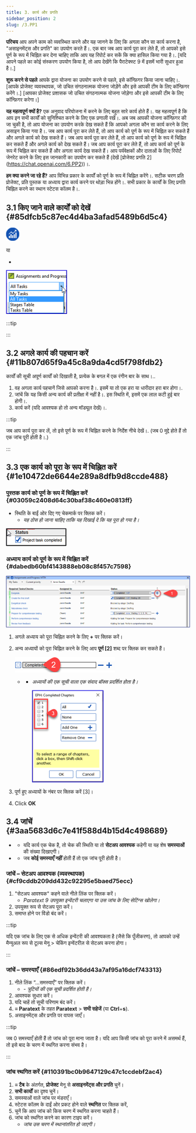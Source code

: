 ```yaml
---
title: 3. कार्य और प्रगति
sidebar_position: 2
slug: /3.PP1
---
```




**परिचय** आप अपने काम को व्यवस्थित करने और यह जानने के लिए कि अगला कौन सा कार्य करना है, "असाइनमेंट्स और प्रगति" का उपयोग करते हैं।. एक बार जब आप कार्य पूरा कर लेते हैं, तो आपको इसे पूर्ण के रूप में चिह्नित कर देना चाहिए ताकि आप यह रिपोर्ट कर सकें कि क्या हासिल किया गया है।. [यदि आपने पहले का कोई संस्करण उपयोग किया है, तो आप देखेंगे कि पैराटेक्स्ट 9 में इसमें भारी सुधार हुआ है।.]


**शुरू करने से पहले** आपके द्वारा योजना का उपयोग करने से पहले, इसे कॉन्फ़िगर किया जाना चाहिए।. \[आपके प्रोजेक्ट व्यवस्थापक, जो उचित संगठनात्मक योजना जोड़ेंगे और इसे आपकी टीम के लिए कॉन्फ़िगर करेंगे।.\] \[आपका प्रोजेक्ट प्रशासक जो उचित संगठनात्मक योजना जोड़ेगा और इसे आपकी टीम के लिए कॉन्फ़िगर करेगा।\]


**यह महत्वपूर्ण क्यों है?** एक अनुवाद परियोजना में करने के लिए बहुत सारे कार्य होते हैं।. यह महत्वपूर्ण है कि आप इन सभी कार्यों को सुनिश्चित करने के लिए एक प्रणाली रखें।. अब जब आपकी योजना कॉन्फ़िगर की जा चुकी है, तो आप योजना का उपयोग करके देख सकते हैं कि आपको अगला कौन सा कार्य करने के लिए असाइन किया गया है।. जब आप कार्य पूरा कर लेते हैं, तो आप कार्य को पूर्ण के रूप में चिह्नित कर सकते हैं और अगले कार्य को देख सकते हैं। जब आप कार्य पूरा कर लेते हैं, तो आप कार्य को पूर्ण के रूप में चिह्नित कर सकते हैं और अगले कार्य को देख सकते हैं। जब आप कार्य पूरा कर लेते हैं, तो आप कार्य को पूर्ण के रूप में चिह्नित कर सकते हैं और अगला कार्य देख सकते हैं। आप पर्यवेक्षकों और दाताओं के लिए रिपोर्ट जेनरेट करने के लिए इस जानकारी का उपयोग कर सकते हैं (देखें \[प्रोजेक्ट प्रगति 2\](https://chat.openai.com/6.PP2))।.


**हम क्या करने जा रहे हैं?** आप विभिन्न प्रकार के कार्यों को पूर्ण के रूप में चिह्नित करेंगे।. सटीक चरण प्रति प्रोजेक्ट, प्रति पुस्तक या अध्याय द्वारा कार्य करने पर थोड़ा भिन्न होंगे।. सभी प्रकार के कार्यों के लिए प्रगति चिह्नित करने का स्थान स्टेटस कॉलम है।.


## 3.1 किए जाने वाले कार्यों को देखें {#85dfcb5c87ec4d4ba3afad5489b6d5c4}


<div class='notion-row'>
<div class='notion-column' style={{width: 'calc((100% - (min(32px, 4vw) * 1)) * 0.5)'}}>



</div><div className='notion-spacer'></div>

<div class='notion-column' style={{width: 'calc((100% - (min(32px, 4vw) * 1)) * 0.5)'}}>


![](./861894244.png)


</div><div className='notion-spacer'></div>
</div>

या

-

<div class='notion-row'>
<div class='notion-column' style={{width: 'calc((100% - (min(32px, 4vw) * 1)) * 0.5)'}}>



</div><div className='notion-spacer'></div>

<div class='notion-column' style={{width: 'calc((100% - (min(32px, 4vw) * 1)) * 0.5)'}}>


![](./1194388438.png)


</div><div className='notion-spacer'></div>
</div>

:::tip

:::




## 3.2 अगले कार्य की पहचान करें {#11b807d65f9a45c8a9da4cd5f798fdb2}


कार्यों की सूची अपूर्ण कार्यों को दिखाती है, प्रत्येक के बगल में एक रंगीन बार के साथ।..

1. वह अगला कार्य पहचानें जिसे आपको करना है।. इसमें या तो एक हरा या धारीदार हरा बार होगा।.
2. जांचें कि यह किसी अन्य कार्य की प्रतीक्षा में नहीं है।. इस स्थिति में, इसमें एक लाल कटी हुई बार होगी।.
3. कार्य करें (यदि आवश्यक हो तो अन्य मॉड्यूल देखें)।.

:::tip

जब आप कार्य पूरा कर लें, तो इसे पूर्ण के रूप में चिह्नित करने के निर्देश नीचे देखें।. (जब 0 मुद्दे होते हैं तो एक जांच पूरी होती है।.)

:::




## 3.3 एक कार्य को पूरा के रूप में चिह्नित करें {#1e10472de6644e289a8dfb9d8ccde488}


### पुस्तक कार्य को पूर्ण के रूप में चिह्नित करें {#03059c2408d64c30baf38c460e0813ff}


<div class='notion-row'>
<div class='notion-column' style={{width: 'calc((100% - (min(32px, 4vw) * 1)) * 0.5)'}}>

- स्थिति के बाईं ओर दिए गए चेकमार्क पर क्लिक करें।
    - _यह ठोस हो जाना चाहिए ताकि यह दिखाई दे कि यह पूरा हो गया है।_

</div><div className='notion-spacer'></div>

<div class='notion-column' style={{width: 'calc((100% - (min(32px, 4vw) * 1)) * 0.49999999999999994)'}}>


![](./954238022.png)


</div><div className='notion-spacer'></div>
</div>

### अध्याय कार्य को पूर्ण के रूप में चिह्नित करें {#dabedb60bf4143888eb08c8f457c7598}


![](./498799590.png)

1. अगले अध्याय को पूरा चिह्नित करने के लिए **+** पर क्लिक करें।
2. अन्य अध्यायों को पूरा चिह्नित करने के लिए आप **पूर्ण [2]** शब्द पर क्लिक कर सकते हैं।

    ![](./57914603.png)

    - - _अध्यायों की एक सूची वाला एक संवाद बॉक्स प्रदर्शित होता है।_

        ![](./2100928914.png)

3. पूर्ण हुए अध्यायों के नंबर पर क्लिक करें [3]।
4. Click **OK**

## 3.4 जांचें {#3aa5683d6c7e41f588d4b15d4c498689}

- - यदि कार्य एक चेक है, तो चेक की स्थिति या तो **सेटअप आवश्यक** कहेगी या यह शेष **समस्याओं** की संख्या दिखाएगी।
- - जब **कोई समस्याएँ नहीं** होती हैं तो एक जांच पूरी होती है।

### जांचें – सेटअप आवश्यक (व्यवस्थापक) {#cf9cddb209dd432c92295e5baed75ecc}

1. "सेटअप आवश्यक" कहने वाले नीले लिंक पर क्लिक करें।
    - _Paratext 9 उपयुक्त इन्वेंटरी चलाएगा या उस जांच के लिए सेटिंग्स खोलेगा।_
2. उपयुक्त रूप से सेटअप पूरा करें।
3. समाप्त होने पर विंडो बंद करें।

:::tip

यदि एक जांच के लिए एक से अधिक इन्वेंटरी की आवश्यकता है (जैसे कि पूँजीकरण), तो आपको उन्हें मैन्युअल रूप से टूल्स मेनू > चेकिंग इन्वेंटरीज़ से सेटअप करना होगा।

:::




### जांचें – समस्याएँ {#86edf92b36dd43a7af95a16dcf743313}

1. नीले लिंक “…समस्याएँ” पर क्लिक करें।
    - _- _त्रुटियों की एक सूची प्रदर्शित होती है।__
2. आवश्यक सुधार करें।
3. यदि चाहें तो सूची परिणाम बंद करें।
4. **≡ Paratext** के तहत **Paratext** > **सभी सहेजें** (या **Ctrl**+**s**).
5. असाइनमेंट्स और प्रगति पर वापस जाएँ।

:::tip

जब 0 समस्याएँ होती हैं तो जांच को पूरा माना जाता है। यदि आप किसी जांच को पूरा करने में असमर्थ हैं, तो इसे बाद के चरण में स्थगित करना संभव है।

:::




### जांच स्थगित करें {#110391bc0b9647129c47c1ccdebf2ac4}

1. **≡ टैब** के अंतर्गत, **प्रोजेक्ट** मेनू से **असाइनमेंट्स और प्रगति** चुनें।
2. **सभी कार्यों** का दृश्य चुनें।
3. समस्याओं वाले जांच पर मंडराएँ।
4. स्टेटस कॉलम के दाईं ओर प्रकट होने वाले **स्थगित** पर क्लिक करें,
5. चुनें कि आप जांच को किस चरण में स्थगित करना चाहते हैं।
6. जांच को स्थगित करने का कारण टाइप करें।
    - _जांच उस चरण में स्थानांतरित हो जाएगी।_
